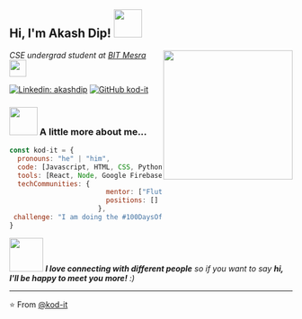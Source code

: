 <h2> Hi, I'm Akash Dip! <img src="https://media.giphy.com/media/zJ3V6Ot51H8Y0/giphy.gif" width="50"></h2>
<img align='right' src="https://media.giphy.com/media/juua9i2c2fA0AIp2iq/giphy.gif" width="230">
<p><em>CSE undergrad student at <a href="http://www.bitmesra.ac.in">BIT Mesra</a><img src="https://media.giphy.com/media/fYSnHlufseco8Fh93Z/giphy.gif" width="30"></em></p>

[![Linkedin: akashdip](https://img.shields.io/badge/-thaianebraga-blue?style=flat-square&logo=Linkedin&logoColor=white&link=https://www.linkedin.com/in/akashdip/)](https://www.linkedin.com/in/akashdip/)
[![GitHub kod-it](https://img.shields.io/github/followers/kod-it?label=follow&style=social)](https://github.com/kod-it)


### <img src="https://media.giphy.com/media/juua9i2c2fA0AIp2iq/giphy.gif" width="50"> A little more about me...  

```javascript
const kod-it = {
  pronouns: "he" | "him",
  code: [Javascript, HTML, CSS, Python, Java],
  tools: [React, Node, Google Firebase],
  techCommunities: {
                        mentor: ["Flutter Felicitator", "Winter of Code '21"],
                        positions: []
                      },
 challenge: "I am doing the #100DaysOfCode challenge focused on DSA"
}
```

<img src="https://media.giphy.com/media/GbxZdp9V9TojWhTFeK/giphy.gif" width="60"> <em><b>I love connecting with different people</b> so if you want to say <b>hi, I'll be happy to meet you more!</b> :)</em>

---

⭐️ From [@kod-it](https://github.com/kod-it)
